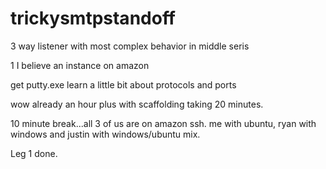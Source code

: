 trickysmtpstandoff
==================

3 way listener with most complex behavior in middle seris

1 I believe an instance on amazon

get putty.exe learn a little bit about protocols and ports

wow already an hour plus with scaffolding taking 20 minutes.

10 minute break...all 3 of us are on amazon ssh.  me with ubuntu, ryan with windows and justin with windows/ubuntu mix.

Leg 1 done.
